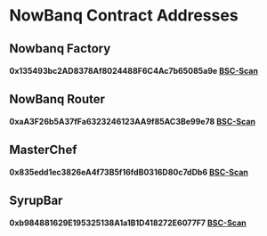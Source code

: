 # NowBanq Contract Addresses

## Nowbanq Factory
#### 0x135493bc2AD8378Af8024488F6C4Ac7b65085a9e [BSC-Scan](https://bscscan.com/address/0x135493bc2AD8378Af8024488F6C4Ac7b65085a9e)

## NowBanq Router

#### 0xaA3F26b5A37fFa6323246123AA9f85AC3Be99e78 [BSC-Scan](https://bscscan.com/address/0xaA3F26b5A37fFa6323246123AA9f85AC3Be99e78)
## MasterChef

#### 0x835edd1ec3826eA4f73B5f16fdB0316D80c7dDb6 [BSC-Scan](https://bscscan.com/address/0x835edd1ec3826eA4f73B5f16fdB0316D80c7dDb6)
## SyrupBar

#### 0xb984881629E195325138A1a1B1D418272E6077F7 [BSC-Scan](https://bscscan.com/address/0xb984881629e195325138a1a1b1d418272e6077f7)




